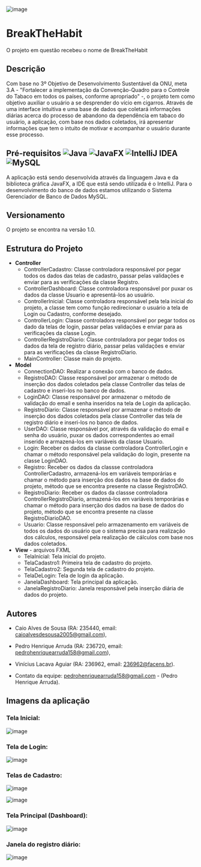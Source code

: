 ![image](https://github.com/caioran/BTH/assets/143942475/9f0e435e-de2a-4e06-9e7b-8c5cc7723e90)

# BreakTheHabit
O projeto em questão recebeu o nome de BreakTheHabit

## Descrição
Com base no 3º Objetivo de Desenvolvimento Sustentável da ONU, meta 3.A - "Fortalecer a implementação da Convenção-Quadro para o Controle do Tabaco em todos os países, conforme apropriado" -, o projeto tem como objetivo auxiliar o usuário a se desprender do vício em cigarros. Através de uma interface intuitiva e uma base de dados que coletará informações diárias acerca do processo de abandono da dependência em tabaco do usuário, a aplicação, com base nos dados coletados, irá apresentar informações que tem o intuito de motivar e acompanhar o usuário durante esse processo.

## Pré-requisitos      ![Java](https://img.shields.io/badge/java-%23ED8B00.svg?style=for-the-badge&logo=openjdk&logoColor=white)       	![JavaFX](https://img.shields.io/badge/javafx-%23FF0000.svg?style=for-the-badge&logo=javafx&logoColor=white)   ![IntelliJ IDEA](https://img.shields.io/badge/IntelliJIDEA-000000.svg?style=for-the-badge&logo=intellij-idea&logoColor=white)        ![MySQL](https://img.shields.io/badge/mysql-4479A1.svg?style=for-the-badge&logo=mysql&logoColor=white)
A aplicação está sendo desenvolvida através da linguagem Java e da biblioteca gráfica JavaFX, a IDE que está sendo utilizada é o IntelliJ. Para o desenvolvimento do banco de dados estamos utilizando o Sistema Gerenciador de Banco de Dados MySQL.

## Versionamento
O projeto se encontra na versão 1.0.

## Estrutura do Projeto
+ **Controller**
  - ControllerCadastro: Classe controladora responsável por pegar todos os dados das telas de cadastro, passar pelas validações e enviar para as verificações da classe Registro.
  - ControllerDashboard: Classe controladora responsável por puxar os dados da classe Usuario e apresentá-los ao usuário.
  - ControllerInicial: Classe controladora responsável pela tela inicial do projeto, a classe tem como função redirecionar o usuário a tela de Login ou Cadastro, conforme desejado.
  - ControllerLogin: Classe controladora responsável por pegar todos os dado da telas de login, passar pelas validações e enviar para as verificações da classe Login.
  - ControllerRegistroDiario: Classe controladora por pegar todos os dados da tela de registro diário, passar pelas validações e enviar para as verificações da classe RegistroDiario.
  - MainController: Classe main do projeto.
+ **Model**
  - ConnectionDAO: Realizar a conexão com o banco de dados.
  - RegistroDAO: Classe responsável por armazenar o método de inserção dos dados coletados pela classe Controller das telas de cadastro e inseri-los no banco de dados.
  - LoginDAO: Classe responsável por armazenar o método de validação do email e senha inseridos na tela de Login da aplicação.
  - RegistroDiario: Classe responsável por armazenar o método de inserção dos dados coletados pela classe Controller das tela de registro diário e inseri-los no banco de dados.
  - UserDAO: Classe responsável por, através da validação do email e senha do usuário, puxar os dados correspondentes ao email inserido e armazená-los em variáveis da classe Usuario.
  - Login: Receber os dados da classe controladora ControllerLogin e chamar o método responsável pela validação do login, presente na classe LoginDAO.
  - Registro: Receber os dados da classse controladora ControllerCadastro, armazená-los em variáveis temporárias e chamar o método para inserção dos dados na base de dados do projeto, método que se encontra presente na classe RegistroDAO.
  - RegistroDiario: Receber os dados da classse controladora ControllerRegistroDiario, armazená-los em variáveis temporárias e chamar o método para inserção dos dados na base de dados do projeto, método que se encontra presente na classe RegistroDiarioDAO.
  - Usuario: Classe responsável pelo armazenamento em variáveis de todos os dados do usuário que o sistema precisa para realização dos cálculos, responsável pela realização de cálculos com base nos dados coletados.
+ **View** - arquivos FXML
  - TelaInicial: Tela inicial do projeto.
  - TelaCadastro1: Primeira tela de cadastro do projeto.
  - TelaCadastro2: Segunda tela de cadastro do projeto.
  - TelaDeLogin: Tela de login da aplicação.
  - JanelaDashboard: Tela principal da aplicação.
  - JanelaRegistroDiario: Janela responsável pela inserção diária de dados do projeto.


## Autores

- Caio Alves de Sousa (RA: 235440, email: caioalvesdesousa2005@gmail.com),
- Pedro Henrique Arruda  (RA: 236720, email: pedrohenriquearruda158@gmail.com),
-  Vinícius Lacava Aguiar (RA: 236962, email: 236962@facens.br).
  
-  Contato da equipe: pedrohenriquearruda158@gmail.com - (Pedro Henrique Arruda).

## Imagens da aplicação

### **Tela Inicial:**
![image](https://github.com/caioran/BTH/assets/143942475/3b7d0d4f-7ce5-4592-b3ff-d7ab45de84a0)


### **Tela de Login:**
![image](https://github.com/caioran/BTH/assets/143942475/a0756935-a6f0-40d3-b44f-290cab977a99)


### **Telas de Cadastro:** 
![image](https://github.com/caioran/BTH/assets/143942475/b327e2f2-af54-4350-852d-ac9129bbe5c9)

![image](https://github.com/caioran/BTH/assets/143942475/a430abae-6377-4509-81f5-30698c351ac1)


### **Tela Principal (Dashboard):** 
![image](https://github.com/caioran/BTH/assets/143942475/0daad24c-944c-480d-8159-a8799a8ff576)


### **Janela do registro diário:**

![image](https://github.com/caioran/BTH/assets/143942475/f02600cc-46bf-4038-be83-65fea98af0bc)

